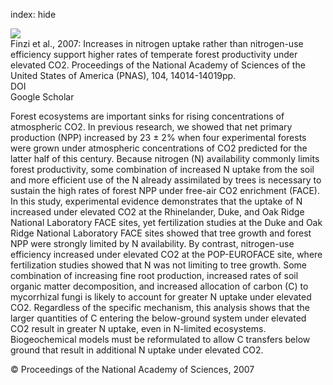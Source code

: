 index: hide

<div class="Citation">
    <div class="Citation-thumb CitationThumb-linked"  data-href="https://doi.org/10.1073/pnas.0706518104">
      <img src="https://static.claimspace.cloud/climate-study-static/refs/thumbs/6/Finzi_et_al_2007-thumb.png" />
    </div>

  <div class="Citation-body">
    <div class="Citation-text">Finzi et al., 2007: Increases in nitrogen uptake rather than nitrogen-use efficiency support higher rates of temperate forest productivity under elevated CO2. <span class="Article-journal">Proceedings of the National Academy of Sciences of the United States of America (PNAS), </span><span class="Article-volume">104, </span>14014-14019pp.</div>
    <div class="Citation-links">
      <div class="CitationLink" data-href="https://doi.org/10.1073/pnas.0706518104">
        <div class="CitationLink-icon CitationLink-Doi"></div>
        <div class="CitationLink-text">DOI</div>
      </div>
      <div class="CitationLink" data-href="https://scholar.google.com/scholar?q=10.1073/pnas.0706518104">
        <div class="CitationLink-icon CitationLink-Scholar"></div>
        <div class="CitationLink-text">Google Scholar</div>
      </div>
    </div>
  </div>
</div>

Forest ecosystems are important sinks for rising concentrations of atmospheric CO2. In previous research, we showed that net primary production (NPP) increased by 23 ± 2% when four experimental forests were grown under atmospheric concentrations of CO2 predicted for the latter half of this century. Because nitrogen (N) availability commonly limits forest productivity, some combination of increased N uptake from the soil and more efficient use of the N already assimilated by trees is necessary to sustain the high rates of forest NPP under free-air CO2 enrichment (FACE). In this study, experimental evidence demonstrates that the uptake of N increased under elevated CO2 at the Rhinelander, Duke, and Oak Ridge National Laboratory FACE sites, yet fertilization studies at the Duke and Oak Ridge National Laboratory FACE sites showed that tree growth and forest NPP were strongly limited by N availability. By contrast, nitrogen-use efficiency increased under elevated CO2 at the POP-EUROFACE site, where fertilization studies showed that N was not limiting to tree growth. Some combination of increasing fine root production, increased rates of soil organic matter decomposition, and increased allocation of carbon (C) to mycorrhizal fungi is likely to account for greater N uptake under elevated CO2. Regardless of the specific mechanism, this analysis shows that the larger quantities of C entering the below-ground system under elevated CO2 result in greater N uptake, even in N-limited ecosystems. Biogeochemical models must be reformulated to allow C transfers below ground that result in additional N uptake under elevated CO2.

<div class="Citation-copy">
&copy; Proceedings of the National Academy of Sciences, 2007
</div>